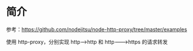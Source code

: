 # 简介

参考：https://github.com/nodejitsu/node-http-proxy/tree/master/examples

使用 http-proxy，分别实现 http-->http 和 http--->https 的请求转发
